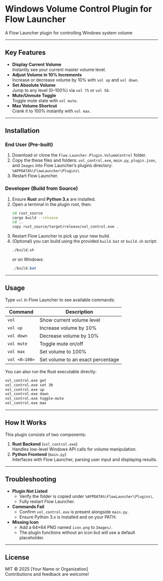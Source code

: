 # Windows Volume Control Plugin for Flow Launcher

A  Flow Launcher plugin for controlling Windows system volume 

---

## Key Features

- **Display Current Volume**  
  Instantly see your current master volume level.
- **Adjust Volume in 10% Increments**  
  Increase or decrease volume by 10% with `vol up` and `vol down`.
- **Set Absolute Volume**  
  Jump to any level (0–100%) via `vol 75` or `vol 50`.
- **Mute/Unmute Toggle**  
  Toggle mute state with `vol mute`.
- **Max Volume Shortcut**  
  Crank it to 100% instantly with `vol max`.

---

## Installation

### End User (Pre-built)

1. Download or clone the `Flow.Launcher.Plugin.VolumeControl` folder.  
2. Copy the these files and folders: `vol_control.exe`, `main.py`, `plugin.json`, and `Images` into Flow Launcher’s plugins directory:  
   `%APPDATA%\FlowLauncher\Plugins\`  
3. Restart Flow Launcher.  


### Developer (Build from Source)

1. Ensure **Rust** and **Python 3.x** are installed.  
2. Open a terminal in the plugin root, then:
   ```bash
   cd rust_source
   cargo build --release
   cd ..
   copy rust_source/target/release/vol_control.exe .
   ```
3. Restart Flow Launcher to pick up your new build.
4. (Optional) you can build using the provided `build.bat` or `build.sh` script:
   ```bash
   ./build.sh
   ```
    or on Windows:
    ```powershell
   ./build.bat
   ```

---

## Usage

Type `vol` in Flow Launcher to see available commands:

| Command       | Description                           |
| ------------- | ------------------------------------- |
| `vol`         | Show current volume level             |
| `vol up`      | Increase volume by 10%                |
| `vol down`    | Decrease volume by 10%                |
| `vol mute`    | Toggle mute on/off                    |
| `vol max`     | Set volume to 100%                    |
| `vol <0–100>` | Set volume to an exact percentage     |

You can also run the Rust executable directly:

```bash
vol_control.exe get
vol_control.exe set 30
vol_control.exe up
vol_control.exe down
vol_control.exe toggle-mute
vol_control.exe max
```

---

## How It Works

This plugin consists of two components:

1. **Rust Backend** (`vol_control.exe`)  
   Handles low-level Windows API calls for volume manipulation.
2. **Python Frontend** (`main.py`)  
   Interfaces with Flow Launcher, parsing user input and displaying results.

---

## Troubleshooting

- **Plugin Not Listed**  
  - Verify the folder is copied under `%APPDATA%\FlowLauncher\Plugins\`.  
  - Fully restart Flow Launcher.
- **Commands Fail**  
  - Confirm `vol_control.exe` is present alongside `main.py`.  
  - Ensure Python 3.x is installed and on your PATH.
- **Missing Icon**  
  - Add a 64×64 PNG named `icon.png` to `Images/`.  
  - The plugin functions without an icon but will use a default placeholder.

---

## License

MIT © 2025 [Your Name or Organization]  
Contributions and feedback are welcome!
